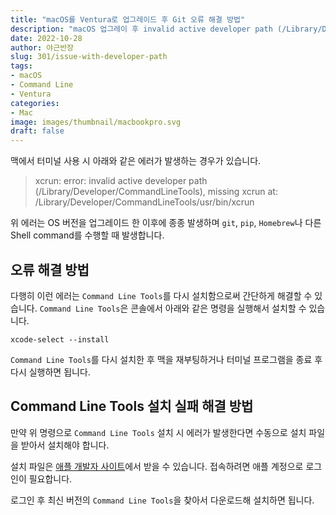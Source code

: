 ```yaml
---
title: "macOS를 Ventura로 업그레이드 후 Git 오류 해결 방법"
description: "macOS 업그레이 후 invalid active developer path (/Library/Developer/CommandLineTools 에러 해결 방법"
date: 2022-10-28
author: 야근반장
slug: 301/issue-with-developer-path
tags:
- macOS
- Command Line
- Ventura
categories:
- Mac
image: images/thumbnail/macbookpro.svg
draft: false
---
```


맥에서 터미널 사용 시 아래와 같은 에러가 발생하는 경우가 있습니다.

> xcrun: error: invalid active developer path (/Library/Developer/CommandLineTools), missing xcrun at: /Library/Developer/CommandLineTools/usr/bin/xcrun

위 에러는 OS 버전을 업그레이드 한 이후에 종종 발생하며 `git`, `pip`, `Homebrew`나 다른 Shell command를 수행할 때 발생합니다.

## 오류 해결 방법

다행히 이런 에러는 `Command Line Tools`를 다시 설치함으로써 간단하게 해결할 수 있습니다. `Command Line Tools`은 콘솔에서 아래와 같은 명령을 실행해서 설치할 수 있습니다.

```
xcode-select --install
```

`Command Line Tools`를 다시 설치한 후 맥을 재부팅하거나 터미널 프로그램을 종료 후 다시 실행하면 됩니다.


## Command Line Tools 설치 실패 해결 방법

만약 위 명령으로 `Command Line Tools` 설치 시 에러가 발생한다면 수동으로 설치 파일을 받아서 설치해야 합니다.

설치 파일은 [애플 개발자 사이트](https://developer.apple.com/download/all/)에서 받을 수 있습니다. 접속하려면 애플 계정으로 로그인이 필요합니다.

로그인 후 최신 버전의 `Command Line Tools`을 찾아서 다운로드해 설치하면 됩니다.

